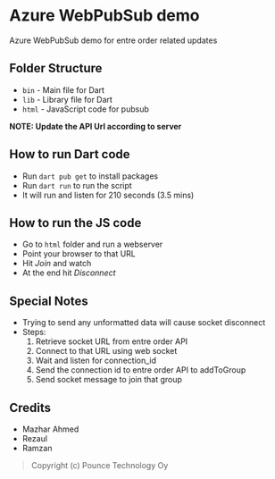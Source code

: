 # Azure WebPubSub demo

Azure WebPubSub demo for entre order related updates

## Folder Structure

- `bin` - Main file for Dart
- `lib` - Library file for Dart
- `html` - JavaScript code for pubsub

**NOTE: Update the API Url according to server**

## How to run Dart code

- Run `dart pub get` to install packages
- Run `dart run` to run the script
- It will run and listen for 210 seconds (3.5 mins)

## How to run the JS code

- Go to `html` folder and run a webserver
- Point your browser to that URL
- Hit *Join* and watch
- At the end hit *Disconnect*

## Special Notes

- Trying to send any unformatted data will cause socket disconnect
- Steps:
    1. Retrieve socket URL from entre order API
    2. Connect to that URL using web socket
    3. Wait and listen for connection_id
    4. Send the connection id to entre order API to addToGroup
    5. Send socket message to join that group

## Credits

- Mazhar Ahmed
- Rezaul
- Ramzan

> Copyright (c) Pounce Technology Oy
